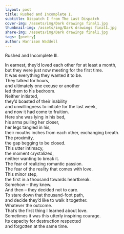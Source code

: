 ```yaml
---
layout: post
title: Rushed and Incomplete I.  
subtitle: Dispatch I from The Last Dispatch
cover-img: /assets/img/Dark drawings final1.jpg
thumbnail-img: /assets/img/Dark drawings final1.jpg
share-img: /assets/img/Dark drawings final1.jpg
tags: [poetry]
author: Harrison Waddell
---
```


Rushed and Incomplete III. 

In earnest, they’d loved each other for at least a month,  
but they were just now meeting for the first time.  
It was everything they wanted it to be.  
They talked for hours,  
and ultimately one excuse or another  
led them to his bedroom.  
Neither initiated,  
they’d boasted of their inability  
and unwillingness to initiate for the last week,  
and now it had come to fruition.  
Here she was lying in his bed,  
his arms pulling her closer,  
her legs tangled in his,  
their mouths inches from each other, 
exchanging breath.  
The proximity,  
the gap begging to be closed.  
This utter intimacy,  
the moment crystalized,  
neither wanting to break it.  
The fear of realizing romantic passion.  
The fear of the reality that comes with love.  
This minor step,  
the first in a thousand towards heartbreak.  
Somehow – they knew.  
And then – they decided not to care.  
To stare down that thousand-foot path,  
and decide they’d like to walk it together.  
Whatever the outcome.  
That’s the first thing I learned about love.  
Sometimes it was this utterly inspiring courage.  
Its capacity for destruction respected  
and forgotten at the same time. 
